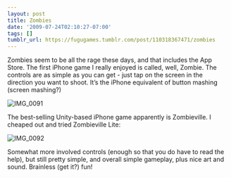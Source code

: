 ```yaml
---
layout: post
title: Zombies
date: '2009-07-24T02:10:27-07:00'
tags: []
tumblr_url: https://fugugames.tumblr.com/post/110318367471/zombies
---
```

Zombies seem to be all the rage these days, and that includes the App Store. The first iPhone game I really enjoyed is called, well, Zombie. The controls are as simple as you can get - just tap on the screen in the direction you want to shoot. It’s the iPhone equivalent of button mashing (screen mashing?)

![IMG_0091](http://itshardtofondlepenguins.com/wp-content/uploads/2009/07/IMG_00911.png "IMG\_0091")

The best-selling Unity-based iPhone game apparently is Zombieville. I cheaped out and tried Zombieville Lite:

![IMG_0092](http://itshardtofondlepenguins.com/wp-content/uploads/2009/07/IMG_0092.png "IMG\_0092")

Somewhat more involved controls (enough so that you do have to read the help), but still pretty simple, and overall simple gameplay, plus nice art and sound. Brainless (get it?) fun!


